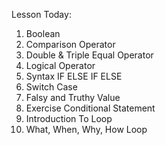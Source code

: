 Lesson Today:
<ol>
<li>Boolean</li>
<li>Comparison Operator</li>
<li>Double & Triple Equal Operator</li>
<li>Logical Operator</li>
<li>Syntax IF ELSE IF ELSE</li>
<li>Switch Case</li>
<li>Falsy and Truthy Value</li>
<li>Exercise Conditional Statement</li>
<li>Introduction To Loop</li>
<li>What, When, Why, How Loop</li>
</ol>